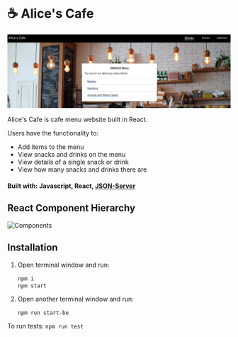 # ☕ Alice's Cafe

![Components](readme-imgs/cafe.png)

Alice's Cafe is cafe menu website built in React.

Users have the functionality to:

- Add items to the menu
- View snacks and drinks on the menu
- View details of a single snack or drink
- View how many snacks and drinks there are

#### Built with: Javascript, React, [JSON-Server](https://www.npmjs.com/package/json-server)

## React Component Hierarchy

![Components](readme-imgs/components-design.png)

## Installation

1. Open terminal window and run:
   ```
   npm i
   npm start
   ```
2. Open another terminal window and run:
   ```
   npm run start-be
   ```

To run tests: `npm run test`
